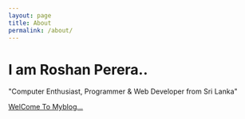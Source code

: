 ```yaml
---
layout: page
title: About
permalink: /about/
---
```


<main class="container">
  <div class="p-4 p-md-5 mb-4 rounded text-bg-dark">
    <div class="col-md-6 px-0">
      <h1 class="display-4 fst-italic">I am Roshan Perera..</h1>
      <p class="lead my-3">"Computer Enthusiast, Programmer & Web Developer from Sri Lanka"</p>
      <p class="lead mb-0"><a href="#" class="text-white fw-bold">WelCome To Myblog...</a></p>
    </div>
  </div>
</main>

<script src="/js/jquery.min.js"></script>
<script src="/js/bootstrap.min.js"></script>
<link rel="stylesheet" type="text/css" href="/css/styles.css"/>
<link rel="stylesheet" type="text/css" href="/css/bootstrap.min.css"/>